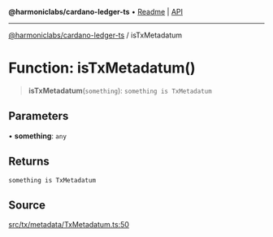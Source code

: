 **@harmoniclabs/cardano-ledger-ts** • [Readme](../README.md) \| [API](../globals.md)

***

[@harmoniclabs/cardano-ledger-ts](../README.md) / isTxMetadatum

# Function: isTxMetadatum()

> **isTxMetadatum**(`something`): `something is TxMetadatum`

## Parameters

• **something**: `any`

## Returns

`something is TxMetadatum`

## Source

[src/tx/metadata/TxMetadatum.ts:50](https://github.com/HarmonicLabs/cardano-ledger-ts/blob/d1659b0/src/tx/metadata/TxMetadatum.ts#L50)
